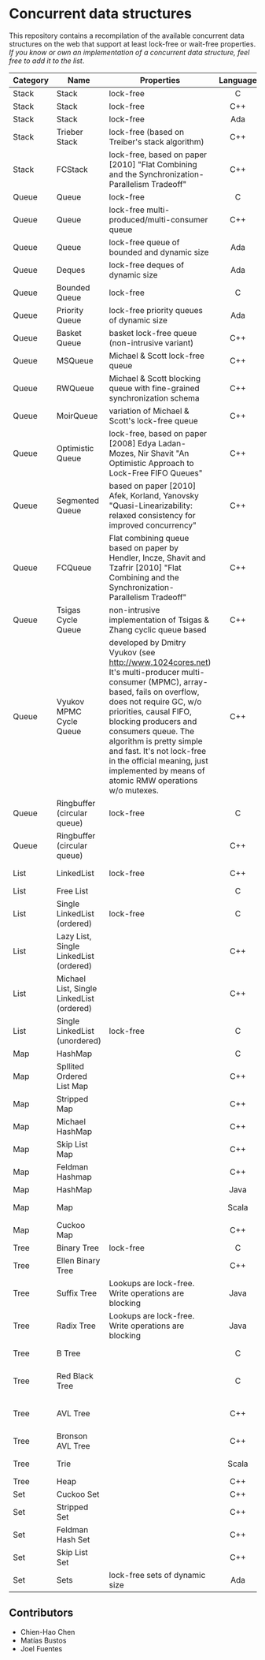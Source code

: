 # Concurrent data structures #

This repository contains a recompilation of the available concurrent data structures on the web that support at least lock-free or wait-free properties. _If you know or own an implementation of a concurrent data structure, feel free to add it to the list_.

| Category | Name | Properties  | Language | Source |
| ----- |-----| -----|:-----:|-----|
| Stack      | Stack |lock-free |C |[Liblfds](http://liblfds.org/) |
| Stack      | Stack |lock-free |C++ |[Boost](http://www.boost.org/doc/libs/1_60_0/doc/html/lockfree.html) |
| Stack      | Stack | lock-free |Ada |[NBAda](http://www.gidenstam.org/Ada/Non-Blocking/) |
| Stack      | Trieber Stack |  lock-free (based on Treiber's stack algorithm) |C++ |[cds](http://libcds.sourceforge.net/doc/cds-api/classcds_1_1container_1_1_treiber_stack.html) |
| Stack      | FCStack |  lock-free, based on paper [2010] "Flat Combining and the Synchronization-Parallelism Tradeoff"|C++ |[cds](http://libcds.sourceforge.net/doc/cds-api/classcds_1_1container_1_1_f_c_stack.html) |
| Queue      | Queue | lock-free |C |[Liblfds](http://liblfds.org/) |
| Queue      | Queue | lock-free multi-produced/multi-consumer queue |C++ |[Boost](http://www.boost.org/doc/libs/1_60_0/doc/html/lockfree.html) |
| Queue      | Queue | lock-free queue of bounded and dynamic size |Ada |[NBAda](http://www.gidenstam.org/Ada/Non-Blocking/) |
| Queue      | Deques | lock-free deques of dynamic size |Ada |[NBAda](http://www.gidenstam.org/Ada/Non-Blocking/) |
| Queue      | Bounded Queue | lock-free |C |[Liblfds](http://liblfds.org/) |
| Queue      | Priority Queue | lock-free priority queues of dynamic size |Ada |[NBAda](http://www.gidenstam.org/Ada/Non-Blocking/) |
| Queue      | Basket Queue | basket lock-free queue (non-intrusive variant)  |C++ |[cds](http://libcds.sourceforge.net/doc/cds-api/classcds_1_1container_1_1_basket_queue.html#details) |
| Queue      | MSQueue | Michael & Scott lock-free queue |C++ |[cds](http://libcds.sourceforge.net/doc/cds-api/classcds_1_1container_1_1_m_s_queue.html) |
| Queue      | RWQueue | Michael & Scott blocking queue with fine-grained synchronization schema |C++ |[cds](http://libcds.sourceforge.net/doc/cds-api/classcds_1_1container_1_1_r_w_queue.html) |
| Queue      | MoirQueue | variation of Michael & Scott's lock-free queue |C++ |[cds](http://libcds.sourceforge.net/doc/cds-api/classcds_1_1container_1_1_moir_queue.html) |
| Queue      | Optimistic Queue | lock-free, based on paper [2008] Edya Ladan-Mozes, Nir Shavit "An Optimistic Approach to Lock-Free FIFO Queues"  |C++ |[cds](http://libcds.sourceforge.net/doc/cds-api/classcds_1_1container_1_1_optimistic_queue.html) |
| Queue      | Segmented Queue | based on paper [2010] Afek, Korland, Yanovsky "Quasi-Linearizability: relaxed consistency for improved concurrency" |C++ |[cds](http://libcds.sourceforge.net/doc/cds-api/classcds_1_1container_1_1_segmented_queue.html) |
| Queue      | FCQueue | Flat combining queue based on paper by Hendler, Incze, Shavit and Tzafrir [2010] "Flat Combining and the Synchronization-Parallelism Tradeoff" |C++ |[cds](http://libcds.sourceforge.net/doc/cds-api/classcds_1_1container_1_1_f_c_queue.html) |
| Queue      | Tsigas Cycle Queue | non-intrusive implementation of Tsigas & Zhang cyclic queue based  |C++ |[cds](http://libcds.sourceforge.net/doc/cds-api/classcds_1_1container_1_1_tsigas_cycle_queue.html) |
| Queue      | Vyukov MPMC Cycle Queue | developed by Dmitry Vyukov (see http://www.1024cores.net) It's multi-producer multi-consumer (MPMC), array-based, fails on overflow, does not require GC, w/o priorities, causal FIFO, blocking producers and consumers queue. The algorithm is pretty simple and fast. It's not lock-free in the official meaning, just implemented by means of atomic RMW operations w/o mutexes. |C++ |[cds](http://libcds.sourceforge.net/doc/cds-api/classcds_1_1container_1_1_vyukov_m_p_m_c_cycle_queue.html) |
| Queue      | Ringbuffer (circular queue) | lock-free |C |[Liblfds](http://liblfds.org/) |
| Queue      | Ringbuffer (circular queue) |  |C++ |[Boost](http://www.boost.org/doc/libs/1_60_0/doc/html/lockfree.html) |
| List      | LinkedList | lock-free  |C++ |[Lawrence Bush](http://people.csail.mit.edu/bushl2/rpi/project_web/page5.html) |
| List      | Free List |  |C |[Liblfds](http://liblfds.org/) |
| List      | Single LinkedList (ordered) | lock-free |C |[Liblfds](http://liblfds.org/) |
| List      | Lazy List, Single LinkedList (ordered) |  |C++ |[cds](http://libcds.sourceforge.net/doc/cds-api/classcds_1_1container_1_1_lazy_list.html) |
| List      | Michael List, Single LinkedList (ordered) |  |C++ |[cds](http://libcds.sourceforge.net/doc/cds-api/classcds_1_1container_1_1_michael_list.html) |
| List      | Single LinkedList (unordered) | lock-free |C |[Liblfds](http://liblfds.org/) |
| Map      | HashMap |  |C |[Liblfds](http://liblfds.org/) |
| Map      | Spllited Ordered List Map |  |C++ |[cds](http://libcds.sourceforge.net/doc/cds-api/classcds_1_1container_1_1_split_list_map.html) |
| Map      | Stripped Map |  |C++ |[cds](http://libcds.sourceforge.net/doc/cds-api/classcds_1_1container_1_1_striped_map.html) |
| Map      | Michael HashMap |  |C++ |[cds](http://libcds.sourceforge.net/doc/cds-api/classcds_1_1container_1_1_michael_hash_map.html) |
| Map      | Skip List Map |  |C++ |[cds](http://libcds.sourceforge.net/doc/cds-api/classcds_1_1container_1_1_skip_list_map.html) |
| Map      | Feldman Hashmap |  |C++ |[cds](http://libcds.sourceforge.net/doc/cds-api/classcds_1_1container_1_1_feldman_hash_map.html) |
| Map      | HashMap |  |Java |[Oracle](https://docs.oracle.com/javase/tutorial/essential/concurrency/collections.html) |
| Map      | Map |  |Scala |[Root package](http://www.scala-lang.org/api/2.11.6/index.html#package) |
| Map      | Cuckoo Map |  |C++ |[cds](http://libcds.sourceforge.net/doc/cds-api/classcds_1_1container_1_1_cuckoo_map.html) |
| Tree      | Binary Tree | lock-free |C |[Liblfds](http://liblfds.org/) |
| Tree      | Ellen Binary Tree |  |C++ |[cds](http://libcds.sourceforge.net/doc/cds-api/namespacecds_1_1container_1_1ellen__bintree.html) |
| Tree      | Suffix Tree | Lookups are lock-free. Write operations are blocking  |Java |[Concurrent Suffix Trees](https://github.com/npgall/concurrent-trees) |
| Tree      | Radix Tree |Lookups are lock-free. Write operations are blocking  |Java |[Concurrent Suffix Trees](https://github.com/npgall/concurrent-trees) |
| Tree      | B Tree |  |C |[B-tree project](https://github.com/malbrain/Btree-source-code/) |
| Tree      | Red Black Tree |  |C |[University of Cambridge](http://www.cl.cam.ac.uk/research/srg/netos/projects/archive/lock-free/) |
| Tree      | AVL Tree |  |C++ |[Concurrent Trees project](https://github.com/wichtounet/btrees/) |
| Tree      | Bronson AVL Tree |  |C++ |[cds](http://libcds.sourceforge.net/doc/cds-api/namespacecds_1_1container_1_1bronson__avltree.html#details) |
| Tree      | Trie |  |Scala |[Root package](http://www.scala-lang.org/api/2.11.6/index.html#package) |
| Tree      | Heap |  |C++ |[cds](http://libcds.sourceforge.net/doc/cds-api/index.html) |
| Set      | Cuckoo Set |  |C++ |[cds](http://libcds.sourceforge.net/doc/cds-api/classcds_1_1container_1_1_cuckoo_map.html) |
| Set      | Stripped Set |  |C++ |[cds](http://libcds.sourceforge.net/doc/cds-api/classcds_1_1container_1_1_striped_set.html) |
| Set      | Feldman Hash Set |  |C++ |[cds](http://libcds.sourceforge.net/doc/cds-api/classcds_1_1container_1_1_feldman_hash_set.html) |
| Set      | Skip List Set |  |C++ |[cds](http://libcds.sourceforge.net/doc/cds-api/classcds_1_1container_1_1_skip_list_set.html) |
| Set      | Sets | lock-free sets of dynamic size |Ada |[NBAda](http://www.gidenstam.org/Ada/Non-Blocking/) |


## Contributors ##

* Chien-Hao Chen
* Matías Bustos
* Joel Fuentes

